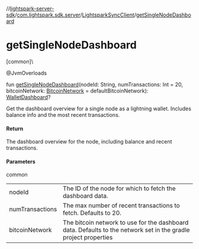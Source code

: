 //[lightspark-server-sdk](../../../index.md)/[com.lightspark.sdk.server](../index.md)/[LightsparkSyncClient](index.md)/[getSingleNodeDashboard](get-single-node-dashboard.md)

# getSingleNodeDashboard

[common]\

@JvmOverloads

fun [getSingleNodeDashboard](get-single-node-dashboard.md)(nodeId: String, numTransactions: Int = 20, bitcoinNetwork: [BitcoinNetwork](../../com.lightspark.sdk.server.model/-bitcoin-network/index.md) = defaultBitcoinNetwork): [WalletDashboard](../../com.lightspark.sdk.server.graphql/-wallet-dashboard/index.md)?

Get the dashboard overview for a single node as a lightning wallet. Includes balance info and the most recent transactions.

#### Return

The dashboard overview for the node, including balance and recent transactions.

#### Parameters

common

| | |
|---|---|
| nodeId | The ID of the node for which to fetch the dashboard data. |
| numTransactions | The max number of recent transactions to fetch. Defaults to 20. |
| bitcoinNetwork | The bitcoin network to use for the dashboard data. Defaults to the network set in the     gradle project properties |

